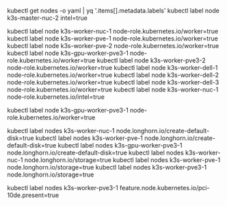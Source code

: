 
kubectl get nodes -o yaml | yq '.items[].metadata.labels'
kubectl label node k3s-master-nuc-2 intel=true


kubectl label node k3s-worker-nuc-1 node-role.kubernetes.io/worker=true
kubectl label node k3s-worker-pve-1 node-role.kubernetes.io/worker=true
kubectl label node k3s-worker-pve-2 node-role.kubernetes.io/worker=true
kubectl label node k3s-gpu-worker-pve3-1 node-role.kubernetes.io/worker=true
kubectl label node k3s-worker-pve3-2 node-role.kubernetes.io/worker=true
kubectl label node k3s-worker-dell-1 node-role.kubernetes.io/worker=true
kubectl label node k3s-worker-dell-2 node-role.kubernetes.io/worker=true
kubectl label node k3s-worker-dell-3 node-role.kubernetes.io/worker=true
kubectl label node k3s-worker-nuc-1 node-role.kubernetes.io/intel=true

kubectl label node k3s-gpu-worker-pve3-1 node-role.kubernetes.io/worker=true

kubectl label nodes k3s-worker-nuc-1 node.longhorn.io/create-default-disk=true
kubectl label nodes k3s-worker-pve-1  node.longhorn.io/create-default-disk=true
kubectl label nodes k3s-gpu-worker-pve3-1  node.longhorn.io/create-default-disk=true
kubectl label nodes k3s-worker-nuc-1 node.longhorn.io/storage=true
kubectl label nodes k3s-worker-pve-1  node.longhorn.io/storage=true
kubectl label nodes k3s-worker-pve3-1  node.longhorn.io/storage=true

kubectl label nodes k3s-worker-pve3-1  feature.node.kubernetes.io/pci-10de.present=true